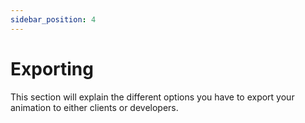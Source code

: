 ```yaml
---
sidebar_position: 4
---
```


# Exporting
This section will explain the different options you have to export your animation to either clients or developers.
